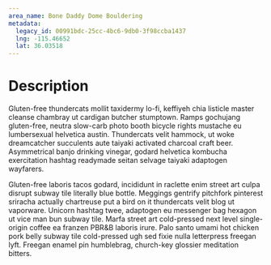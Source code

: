 ```yaml
---
area_name: Bone Daddy Dome Bouldering
metadata:
  legacy_id: 00991bdc-25cc-4bc6-9db0-3f98ccba1437
  lng: -115.46652
  lat: 36.03518
---
```

# Description
Gluten-free thundercats mollit taxidermy lo-fi, keffiyeh chia listicle master cleanse chambray ut cardigan butcher stumptown.  Ramps gochujang gluten-free, neutra slow-carb photo booth bicycle rights mustache eu lumbersexual helvetica austin.  Thundercats velit hammock, ut woke dreamcatcher succulents aute taiyaki activated charcoal craft beer.  Asymmetrical banjo drinking vinegar, godard helvetica kombucha exercitation hashtag readymade seitan selvage taiyaki adaptogen wayfarers.

Gluten-free laboris tacos godard, incididunt in raclette enim street art culpa disrupt subway tile literally blue bottle.  Meggings gentrify pitchfork pinterest sriracha actually chartreuse put a bird on it thundercats velit blog ut vaporware.  Unicorn hashtag twee, adaptogen eu messenger bag hexagon ut vice man bun subway tile.  Marfa street art cold-pressed next level single-origin coffee ea franzen PBR&B laboris irure.  Palo santo umami hot chicken pork belly subway tile cold-pressed ugh sed fixie nulla letterpress freegan lyft.  Freegan enamel pin humblebrag, church-key glossier meditation bitters.

